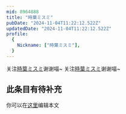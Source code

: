 ```yaml
---
mid: 8964888
title: "時葉ミスミ"
pubDate: "2024-11-04T11:22:12.522Z"
updatedDate: "2024-11-04T11:22:12.522Z"
profile:
  {
    Nickname: ["時葉ミスミ"],
  }
---
```


关注[時葉ミスミ](https://space.bilibili.com/8964888)谢谢喵~ 关注[時葉ミスミ](https://space.bilibili.com/8964888)谢谢喵~

## 此条目有待补充
你可以在[这里](https://github.com/Yuhanawa/VTuber.ICU/edit/master/src/content/v/時葉ミスミ/index.md)编辑本文
